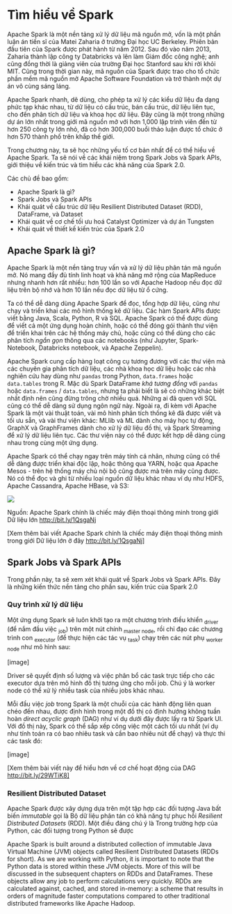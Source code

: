 # Tìm hiểu về Spark

Apache Spark là một nền tảng xử lý dữ liệu mã nguồn mở, vốn là một phần luận án tiến sĩ của Matei Zaharia ở trường Đại học UC Berkeley. Phiên bản đầu tiên của Spark được phát hành từ năm 2012. Sau đó vào năm 2013, Zaharia thành lập công ty Databricks và lên làm Giám đốc công nghệ; anh cũng đồng thời là giảng viên của trường Đại học Stanford sau khi rời khỏi MIT. Cũng trong thời gian này, mã nguồn của Spark được trao cho tổ chức phần mềm mã nguồn mở Apache Software Foundation và trở thành một dự án vô cùng sáng láng.

Apache Spark nhanh, dẽ dùng, cho phép ta xử lý các kiểu dữ liệu đa dạng phức tạp khác nhau, từ dữ liệu có cấu trúc, bán cấu trúc, dữ liệu liên tục, cho đến phân tích dữ liệu và khoa học dữ liệu. Đây cũng là một trong những dự án lớn nhất trong giới mã nguồn mở với hơn 1,000 lập trình viên đến từ hơn 250 công ty lớn nhỏ, đã có hơn 300,000 buổi thảo luận được tổ chức ở hơn 570 thành phố trên khắp thế giới.

Trong chương này, ta sẽ học những yếu tố cơ bản nhất để có thể hiểu về Apache Spark. Ta sẽ nói về các khái niệm trong Spark Jobs và Spark APIs, giới thiệu về kiến trúc và tìm hiểu các khả năng của Spark 2.0.

Các chủ đề bao gồm:
- Apache Spark là gì?
- Spark Jobs và Spark APIs
- Khái quát về cấu trúc dữ liệu Resilient Distributed Dataset (RDD), DataFrame, và Dataset
- Khái quát về cơ chế tối ưu hoá Catalyst Optimizer và dự án Tungsten
- Khái quát về thiết kế kiến trúc của Spark 2.0

## Apache Spark là gì?

Apache Spark là một nền tảng truy vấn và xử lý dữ liệu phân tán mã nguồn mở. Nó mang đầy đủ tính linh hoạt và khả năng mở rộng của MapReduce nhưng nhanh hơn rất nhiều: hơn 100 lần so với Apache Hadoop nếu đọc dữ liệu trên bộ nhớ và hơn 10 lần nếu đọc dữ liệu từ ổ cứng.

Ta có thể dễ dàng dùng Apache Spark để đọc, tổng hợp dữ liệu, cũng như chạy và triển khai các mô hình thống kê dữ liệu. Các hàm Spark APIs được viết bằng Java, Scala, Python, R và SQL. Apache Spark có thể được dùng để viết cả một ứng dụng hoàn chỉnh, hoặc có thể đóng gói thành thư viện để triển khai trên các hệ thống máy chủ, hoặc cũng có thể dùng cho các phân tích *ngắn gọn* thông qua các notebooks (như Jupyter, Spark-Notebook, Databricks notebook, và Apache Zeppelin).

Apache Spark cung cấp hàng loạt công cụ tương đương với các thư viện mà các chuyên gia phân tích dữ liệu, các nhà khoa học dữ liệu hoặc các nhà nghiên cứu hay dùng như `pandas` trong Python, `data.frames` hoặc `data.tables` trong R. Mặc dù Spark DataFrame *khá tương đồng* với `pandas` hoặc `data.frames` / `data.tables`, nhưng ta phải biết là sẽ có những khác biệt nhất định nên cũng đừng trông chờ nhiều quá. Những ai đã quen với SQL cũng có thể dễ dàng sử dụng ngôn ngữ này. Ngoài ra, đi kèm với Apache Spark là một vài thuật toán, vài mô hình phân tích thống kê đã được viết và tối ưu sẵn, và vài thư viện khác: MLlib và ML dành cho máy học tự động, GraphX và GraphFrames dành cho xử lý dữ liệu đồ thị, và Spark Streaming để xử lý dữ liệu liên tục. Các thư viện này có thể được kết hợp dễ dàng cùng nhau trong cùng một ứng dụng.

Apache Spark có thể chạy ngay trên máy tính cá nhân, nhưng cũng có thể dễ dàng được triển khai độc lập, hoặc thông qua YARN, hoặc qua Apache Mesos - trên hệ thống máy chủ nội bộ cũng được mà trên mây cũng được. Nó có thể đọc và ghi từ nhiều loại nguồn dữ liệu khác nhau ví dụ như HDFS, Apache Cassandra, Apache HBase, và S3:


![](http://insidebigdata.com/wp-content/uploads/2015/11/Spark_ecosystem.png)

Nguồn: Apache Spark chính là chiếc máy điện thoại thông minh trong giới Dữ liệu lớn http://bit.ly/1QsgaNj

[Xem thêm bài viết Apache Spark chính là chiếc máy điện thoại thông minh trong giới Dữ liệu lớn ở đây http://bit.ly/1QsgaNj]

## Spark Jobs và Spark APIs
Trong phần này, ta sẽ xem xét khái quát về Spark Jobs và Spark APIs. Đây là những kiến thức nền tảng cho phần sau, kiến trúc của Spark 2.0

### Quy trình xử lý dữ liệu
Một ứng dụng Spark sẽ luôn khởi tạo ra một chương trình điều khiển <sub>driver</sub> (để nắm đầu việc <sub>job</sub>) trên một nút chính <sub>master node</sub>, rồi chỉ đạo các chương trình con <sub>executor</sub> (để thực hiện các tác vụ <sub>task</sub>) chạy trên các nút phụ <sub>worker node</sub> như mô hình sau:

[image]

Driver sẽ quyết định số lượng và việc phân bổ các task trực tiếp cho các executor dựa trên mô hình đồ thị tương ứng cho mỗi job. Chú ý là worker node có thể xử lý nhiều task của nhiều jobs khác nhau.

Mỗi đầu việc *job* trong Spark là một chuỗi của các hành động liên quan chéo đến nhau, được định hình trong một đồ thị có định hướng không tuần hoàn *direct acyclic graph* (DAG) như ví dụ dưới đây được lấy ra từ Spark UI. Với đồ thị này, Spark có thể sắp xếp công việc một cách tối ưu nhất (ví dụ như tính toán ra có bao nhiêu task và cần bao nhiêu nút để chạy) và thực thi các task đó:

[image]

[Xem thêm bài viết này để hiểu hơn về cơ chế hoạt động của DAG http://bit.ly/29WTiK8]

### Resilient Distributed Dataset
Apache Spark được xây dựng dựa trên một tập hợp các đối tượng Java bất biến *immutable* gọi là Bộ dữ liệu phân tán có khả năng tự phục hồi *Resilient Distributed Datasets* (RDD). Một điều đáng chú ý là Trong trường hợp của Python, các đối tượng trong Python sẽ được


Apache Spark is built around a distributed collection of immutable Java Virtual Machine (JVM) objects called Resilient Distributed Datasets (RDDs for short). As we are working with Python, it is important to note that the Python data is stored within these JVM objects. More of this will be discussed in the subsequent chapters on RDDs and DataFrames. These objects allow any job to perform calculations very quickly. RDDs are calculated against, cached, and stored in-memory: a scheme that results in orders of magnitude faster computations compared to other traditional distributed frameworks like Apache Hadoop.
